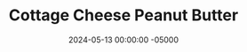 ---
layout: post
title:  "Cottage Cheese Peanut Butter"
date:   2024-05-13 00:00:00 -05000
categories: 
- Recipes
- Sweet Spreads
permalink: /recipes/cottage-cheese-peanut-butter
image: /assets/Food/Sweet Spreads/PB CC/pb-cc.jpg
ing: pbcc-ing
facts: pbcc-facts
Prep: 5
Rest: 
Cook: 
Source1: 
Source2: 
whisk: https://s.samsungfood.com/yuICZ
tags: 
- peanut butter
- peanuts
- dry roasted
- blend
- spread
- banana
- overripe banana
- ripe banana
- cinnamon
- pb2
- pbfit
- powdered peanut butter
- peanut flour
- cottage cheese
- fat free cottage cheese
- nonfat cottage cheese
- non fat cottage cheese
Description: As someone who is loves cottage cheese and is addicted to peanut butter, this spread should help curb all my peanut butter cravings. It's blended together PB2, cottage cheese, and banana, for a delicious peanut flavored spread for my morning yogurt. For the same 32g serving, there is only 1/4 of the calories, and over twice the amount of protein per 100 g
Instructions: 
- Blend together cottage cheese, PB2, overripe banana, cinnamon, and almond extract in a small food processor.  Transfer to an airtight container, and store in the fridge.  Optionally garnish with peanuts and chickpeas as I did here<br><br>

- Pureed chickpeas can be used instead of cottage cheese, but you will want to add about 1/2 cup (120 g) of unsweetened vanilla almond milk and 1/4 tsp (1.5 g) salt
---